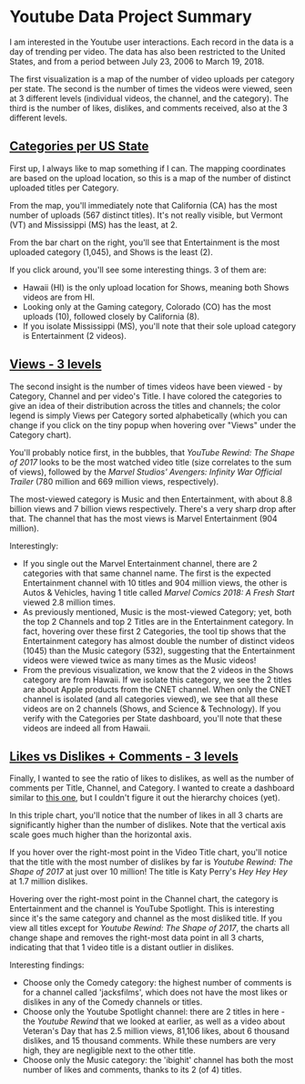 # Youtube Data Project Summary

I am interested in the Youtube user interactions. Each record in the data is a day of trending per video. The data has also been restricted to the United States, and from a period between July 23, 2006 to March 19, 2018.

The first visualization is a map of the number of video uploads per category per state. The second is the number of times the videos were viewed, seen at 3 different levels (individual videos, the channel, and the category). The third is the number of likes, dislikes, and comments received, also at the 3 different levels.

## [Categories per US State](https://public.tableau.com/views/YoutubeCategoriesperState/YoutubeCategoriesperState?:embed=y&:display_count=yes)

First up, I always like to map something if I can. The mapping coordinates are based on the upload location, so this is a map of the number of distinct uploaded titles per Category. 

From the map, you'll immediately note that California (CA) has the most number of uploads (567 distinct titles). It's not really visible, but Vermont (VT) and Mississippi (MS) has the least, at 2.

From the bar chart on the right, you'll see that Entertainment is the most uploaded category (1,045), and Shows is the least (2). 

If you click around, you'll see some interesting things. 3 of them are: 
- Hawaii (HI) is the only upload location for Shows, meaning both Shows videos are from HI. 
- Looking only at the Gaming category, Colorado (CO) has the most uploads (10), followed closely by California (8). 
- If you isolate Mississippi (MS), you'll note that their sole upload category is Entertainment (2 videos). 

## [Views - 3 levels](https://public.tableau.com/views/YoutubeViews/TotalViews?:embed=y&:display_count=yes)

The second insight is the number of times videos have been viewed - by Category, Channel and per video's Title. I have colored the categories to give an idea of their distribution across the titles and channels; the color legend is simply Views per Category sorted alphabetically (which you can change if you click on the tiny popup when hovering over "Views" under the Category chart).

You'll probably notice first, in the bubbles, that *YouTube Rewind: The Shape of 2017* looks to be the most watched video title (size correlates to the sum of views), followed by the *Marvel Studios' Avengers: Infinity War Official Trailer* (780 million and 669 million views, respectively).

The most-viewed category is Music and then Entertainment, with about 8.8 billion views and 7 billion views respectively. There's a very sharp drop after that. The channel that has the most views is Marvel Entertainment (904 million).

Interestingly:
- If you single out the Marvel Entertainment channel, there are 2 categories with that same channel name. The first is the expected Entertainment channel with 10 titles and 904 million views, the other is Autos & Vehicles, having 1 title called *Marvel Comics 2018: A Fresh Start* viewed 2.8 million times.
- As previously mentioned, Music is the most-viewed Category; yet, both the top 2 Channels and top 2 Titles are in the Entertainment category. In fact, hovering over these first 2 Categories, the tool tip shows that the Entertainment category has almost double the number of distinct videos (1045) than the Music category (532), suggesting that the Entertainment videos were viewed twice as many times as the Music videos!
- From the previous visualization, we know that the 2 videos in the Shows category are from Hawaii. If we isolate this category, we see the 2 titles are about Apple products from the CNET channel. When only the CNET channel is isolated (and all categories viewed), we see that all these videos are on 2 channels (Shows, and Science & Technology). If you verify with the Categories per State dashboard, you'll note that these videos are indeed all from Hawaii.

## [Likes vs Dislikes + Comments - 3 levels](https://public.tableau.com/profile/shauna4074#!/vizhome/YoutubeUserInteraction-3levels/LikesvsDislikesCommentCounts)

Finally, I wanted to see the ratio of likes to dislikes, as well as the number of comments per Title, Channel, and Category.  I wanted to create a dashboard similar to [this one](https://public.tableau.com/shared/KMTHF8NH5?:display_count=yes), but I couldn't figure it out the hierarchy choices (yet).

In this triple chart, you'll notice that the number of likes in all 3 charts are significantly higher than the number of dislikes. Note that the vertical axis scale goes much higher than the horizontal axis.

If you hover over the right-most point in the Video Title chart, you'll notice that the title with the most number of dislikes by far is *Youtube Rewind: The Shape of 2017* at just over 10 million! The title is Katy Perry's *Hey Hey Hey* at 1.7 million dislikes. 

Hovering over the right-most point in the Channel chart, the category is Entertainment and the channel is YouTube Spotlight. This is interesting since it's the same category and channel as the most disliked title. If you view all titles except for *Youtube Rewind: The Shape of 2017*, the charts all change shape and removes the right-most data point in all 3 charts, indicating that that 1 video title is a distant outlier in dislikes.

Interesting findings:
- Choose only the Comedy category: the highest number of comments is for a channel called 'jacksfilms', which does not have the most likes or dislikes in any of the Comedy channels or titles.
- Choose only the Youtube Spotlight channel: there are 2 titles in here - the *Youtube Rewind* that we looked at earlier, as well as a video about Veteran's Day that has 2.5 million views, 81,106 likes, about 6 thousand dislikes, and 15 thousand comments. While these numbers are very high, they are negligible next to the other title.
- Choose only the Music category: the 'ibighit' channel has both the most number of likes and comments, thanks to its 2 (of 4) titles.